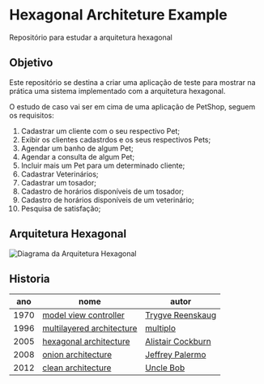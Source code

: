 # Hexagonal Architeture Example
Repositório para estudar a arquitetura hexagonal
## Objetivo
Este repositório se destina a criar uma aplicação de teste para mostrar na prática uma sistema implementado com a arquitetura hexagonal.

O estudo de caso vai ser em cima de uma aplicação de PetShop, seguem os requisitos:
1. Cadastrar um cliente com o seu respectivo Pet;
2. Exibir os clientes cadastrdos e os seus respectivos Pets;
3. Agendar um banho de algum Pet;
4. Agendar a consulta de algum Pet;
5. Incluir mais um Pet para um determinado cliente;
6. Cadastrar Veterinários;
7. Cadastrar um tosador;
8. Cadastro de horários disponíveis de um tosador;
9. Cadastro de horários disponíveis de um veterinário;
10. Pesquisa de satisfação;

## Arquitetura Hexagonal
![Diagrama da Arquitetura Hexagonal](https://miro.medium.com/max/8470/1*NfFzI7Z-E3ypn8ahESbDzw.png)

## Historia
| ano  | nome | autor |
|------|------|-------|
| 1970 | [model view controller](https://en.wikipedia.org/wiki/Model%E2%80%93view%E2%80%93controller#History) | [Trygve Reenskaug](https://en.wikipedia.org/wiki/Trygve_Reenskaug)
| 1996 | [multilayered architecture](https://docs.microsoft.com/en-us/previous-versions/msp-n-p/ff650258%28v%3dpandp.10%29) | [multiplo](https://web.archive.org/web/20080616095449/http://www.hillside.net/patterns/books/Siemens/abstracts.html)
| 2005 | [hexagonal architecture](https://web.archive.org/web/20180822100852/http://alistair.cockburn.us/Hexagonal+architecture) | [Alistair Cockburn](https://en.wikipedia.org/wiki/Alistair_Cockburn)
| 2008 | [onion architecture](https://jeffreypalermo.com/2008/07/the-onion-architecture-part-1/) | [Jeffrey Palermo](https://jeffreypalermo.com/about/)
| 2012 | [clean architecture](https://blog.cleancoder.com/uncle-bob/2012/08/13/the-clean-architecture.html) | [Uncle Bob](https://en.wikipedia.org/wiki/Robert_C._Martin)
